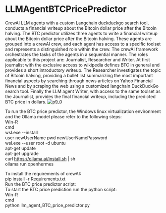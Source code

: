 # LLMAgentBTCPricePredictor
CrewAI LLM agents with a custom Langchain duckduckgo search tool, conducts a financial writeup about the Bitcoin dollar price after the Bitcoin halving.
The BTC predictor utilizes three agents to write a financial writeup about the Bitcoin dollar price after the Bitcoin halving.
These agents are grouped into a crewAI crew, and each agent has access to a specific toolset and represents a distinguished role within the crew.
The crewAI framework orchestrates the tasks of the agents in a sequential manner.
The roles applicable to this project are: Journalist, Researcher and Writer.
At first journalist with the exclusive access to wikipedia defines BTC in general and provides a short introductory writeup.
The Researcher investigates the topic of Bitcoin halving, providing a bullet list summarizing the most important financial aspects by searching through news articles on Yahoo Financial News 
and by scraping the web using a customized langchain DuckDuckGo search tool.
Finally the LLM agent Writer, with access to the same toolset as the Journalist, provides the final financial writeup, including the predicted BTC price in dollars.
![p9_0](https://github.com/BierschneiderEmanuel/LLMAgentBTCPricePredictor/assets/77926785/7af8b2dc-e8d5-4934-ae73-2a0482a399f5)

To run the BTC price predictor, the Windows linux virtualization environment and the Ollama model please refer to the following steps:<br>
Win-R <br>
cmd <br>
wsl.exe --install <br>
user newUserName pwd newUserNamePassword <br>
wsl.exe --user root -d ubuntu <br>
apt-get update <br>
apt-get upgrade <br>
curl https://ollama.ai/install.sh | sh <br>
ollama run openhermes <br>

To install the requirements of crewAI: <br>
pip install -r Requirements.txt <br>
Run the BTC price predictor script: <br>
To start the BTC price prediction run the python script: <br>
Win-R <br>
cmd <br>
python llm_agent_BTC_price_predictor.py <br> 
